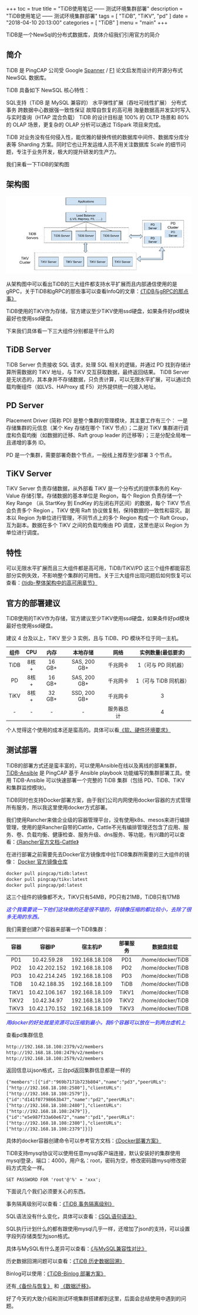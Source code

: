 +++
toc = true
title = "TiDB使用笔记 —— 测试环境集群部署"
description = "TiDB使用笔记 —— 测试环境集群部署"
tags = [
	"TiDB",
	"TiKV",
	"pd"
]
date = "2018-04-10 20:13:00"
categories = [
    "TiDB"
]
menu = "main"
+++

TiDB是一个NewSql的分布式数据库，具体介绍我们引用官方的简介

## 简介

TiDB 是 PingCAP 公司受 Google [Spanner](http://research.google.com/archive/spanner.html) / [F1](http://research.google.com/pubs/pub41344.html) 论文启发而设计的开源分布式 NewSQL 数据库。

TiDB 具备如下 NewSQL 核心特性：

SQL支持（TiDB 是 MySQL 兼容的）
水平弹性扩展（吞吐可线性扩展）
分布式事务
跨数据中心数据强一致性保证
故障自恢复的高可用
海量数据高并发实时写入与实时查询（HTAP 混合负载）
TiDB 的设计目标是 100% 的 OLTP 场景和 80% 的 OLAP 场景，更复杂的 OLAP 分析可以通过 TiSpark 项目来完成。

TiDB 对业务没有任何侵入性，能优雅的替换传统的数据库中间件、数据库分库分表等 Sharding 方案。同时它也让开发运维人员不用关注数据库 Scale 的细节问题，专注于业务开发，极大的提升研发的生产力。

我们来看一下TiDB的架构图

## 架构图

![](/img/tidb/1.png)

从架构图中可以看出TiDB的三大组件都支持水平扩展而且内部通信使用的是gRPC，关于TiDB和gRPC的那些事可以查看InfoQ的文章：[《TiDB与gRPC的那点事》](http://www.infoq.com/cn/articles/tidb-and-grpc)

TiDB使用的TiKV作为存储，官方建议至少TiKV使用ssd硬盘，如果条件好pd模块最好也使用ssd硬盘。

下来我们具体看一下三大组件分别都是干什么的

## TiDB Server

TiDB Server 负责接收 SQL 请求，处理 SQL 相关的逻辑，并通过 PD 找到存储计算所需数据的 TiKV 地址，与 TiKV 交互获取数据，最终返回结果。 TiDB Server 是无状态的，其本身并不存储数据，只负责计算，可以无限水平扩展，可以通过负载均衡组件（如LVS、HAProxy 或 F5）对外提供统一的接入地址。

## PD Server

Placement Driver (简称 PD) 是整个集群的管理模块，其主要工作有三个： 一是存储集群的元信息（某个 Key 存储在哪个 TiKV 节点）；二是对 TiKV 集群进行调度和负载均衡（如数据的迁移、Raft group leader 的迁移等）；三是分配全局唯一且递增的事务 ID。

PD 是一个集群，需要部署奇数个节点，一般线上推荐至少部署 3 个节点。

## TiKV Server

TiKV Server 负责存储数据，从外部看 TiKV 是一个分布式的提供事务的 Key-Value 存储引擎。存储数据的基本单位是 Region，每个 Region 负责存储一个 Key Range （从 StartKey 到 EndKey 的左闭右开区间）的数据，每个 TiKV 节点会负责多个 Region 。TiKV 使用 Raft 协议做复制，保持数据的一致性和容灾。副本以 Region 为单位进行管理，不同节点上的多个 Region 构成一个 Raft Group，互为副本。数据在多个 TiKV 之间的负载均衡由 PD 调度，这里也是以 Region 为单位进行调度。

## 特性

可以无限水平扩展而且三大组件都是高可用，TiDB/TiKV/PD 这三个组件都能容忍部分实例失效，不影响整个集群的可用性。关于三大组件出现问题后如何恢复可以查看：[《tidb-整体架构中的高可用章节》](https://pingcap.com/docs-cn/overview/#tidb-%E6%95%B4%E4%BD%93%E6%9E%B6%E6%9E%84)

## 官方的部署建议

TiDB使用的TiKV作为存储，官方建议至少TiKV使用ssd硬盘，如果条件好pd模块最好也使用ssd硬盘。

建议 4 台及以上，TiKV 至少 3 实例，且与 TiDB、PD 模块不位于同一主机。

|组件	|CPU	|内存	|本地存储	|网络	|实例数量(最低要求)|
|:----:|:----:|:----:|:----:|:----:|:----:|
|TiDB	|8核+	|16 GB+	|SAS, 200 GB+	|千兆网卡	|1（可与 PD 同机器）|
|PD	|8核+	|16 GB+	|SAS, 200 GB+	|千兆网卡	|1（可与 TiDB 同机器）|
|TiKV	|8核+	|32 GB+	|SSD, 200 GB+	|千兆网卡	|3|
|-|-|-|-|服务器总计|	4|

个人觉得这个使用的成本还是蛮高的。具体可以看[《软、硬件环境要求》](https://pingcap.com/docs-cn/op-guide/recommendation/)

## 测试部署

TiDB的部署方式还是蛮丰富的，可以使用Ansible在线以及离线的部署集群，[TiDB-Ansible](https://github.com/pingcap/tidb-ansible) 是 PingCAP 基于 Ansible playbook 功能编写的集群部署工具。使用 TiDB-Ansible 可以快速部署一个完整的 TiDB 集群（包括 PD、TiDB、TiKV 和集群监控模块)。

TiDB同时也支持Docker部署方案，由于我们公司内网使用docker容器的方式管理所有服务，所以我这里使用docker方式部署。

我们使用Rancher来做企业级的容器管理平台，没有使用k8s、mesos来进行编排管理，使用的是Rancher自带的Cattle，Cattle不光有编排管理还包含了应用、服务、卷、负载均衡、健康检查、服务升级、dns服务、等功能，有兴趣的可以查看：[《Rancher官方文档-Cattle》](https://rancher.com/docs/rancher/v1.6/zh/cattle/stacks/)

在进行部署之前需要先去Docker官方镜像库中拉TiDB集群所需要的三大组件的镜像： [Docker 官方镜像仓库](https://hub.docker.com/u/pingcap/)

```
docker pull pingcap/tidb:latest
docker pull pingcap/tikv:latest
docker pull pingcap/pd:latest
```

这三个组件的镜像都不大，TiKV只有54MB，PD只有21MB，TiDB只有17MB

<span style="color:blue">*这个我需要说一下他们这块做的还是很不错的，将镜像压缩的都比较小，去除了很多无用的东西。*</span>

我们需要创建7个容器来部署一个TiDB集群：

|容器|容器IP|宿主机IP	|部署服务|数据盘挂载|
|:--:|:--:|:--:|:--:|:--:|
|PD1	|10.42.59.28  |192.168.18.108	|PD1    |/home/docker/TiDB|
|PD2	|10.42.202.152|192.168.18.108	|PD2    |/home/docker/TiDB|
|PD3	|10.42.214.245|192.168.18.108	|PD3	|/home/docker/TiDB|
|TiDB	|10.42.188.35 |192.168.18.109	|TiDB	|/home/docker/TiDB|
|TiKV1	|10.42.106.167|192.168.18.109	|TiKV1	|/home/docker/TiDB|
|TiKV2	|10.42.34.97  |192.168.18.109	|TiKV2	|/home/docker/TiDB|
|TiKV3	|10.42.170.152|192.168.18.109	|TiKV3	|/home/docker/TiDB|

<span style="color:blue">*用docker的好处就是资源可以压缩到最小，我6个容器可以放在一到两台虚机上*</span>

查看pd集群信息

```
http://192.168.18.108:2379/v2/members
http://192.168.18.108:2479/v2/members
http://192.168.18.108:2579/v2/members
```

返回信息以json格式，三台pd返回集群信息都是一样的

```
{"members":[{"id":"969b7171b723b804","name":"pd3","peerURLs":["http://192.168.18.108:2580"],"clientURLs":["http://192.168.18.108:2579"]},{"id":"d141f07798663b47","name":"pd2","peerURLs":["http://192.168.18.108:2480"],"clientURLs":["http://192.168.18.108:2479"]},{"id":"e5e987f33a60e672","name":"pd1","peerURLs":["http://192.168.18.108:2380"],"clientURLs":["http://192.168.18.108:2379"]}]}
```

具体的docker容器创建命令可以参考官方文档：[《Docker部署方案》](https://pingcap.com/docs-cn/op-guide/docker-deployment/)

TiDB支持mysql协议可以使用任意mysql客户端连接，默认安装好的集群使用mysql登录，端口：4000，用户名：root，密码为空，修改密码跟mysql修改密码方式完全一样。

```
SET PASSWORD FOR 'root'@'%' = 'xxx';
```

下面说几个我们必须要关心的东西。

事务隔离级别可以查看：[《TiDB 事务隔离级别》](https://pingcap.com/docs-cn/sql/transaction-isolation/)

SQL语法没有什么变化，具体可以查看：[《SQL语句语法》](https://pingcap.com/docs-cn/sql/ddl/)

SQL执行计划什么的都有跟使用mysql几乎一样，还增加了json的支持，可以设置字段列存储类型为json格式。

具体与MySQL有什么差异可以查看：[《与MySQL兼容性对比》](https://pingcap.com/docs-cn/sql/mysql-compatibility/)

历史数据回溯问题可以查看：[《TiDB 历史数据回溯》](https://pingcap.com/docs-cn/op-guide/history-read/)

Binlog可以使用：[《TiDB-Binlog 部署方案》](https://pingcap.com/docs-cn/tools/tidb-binlog-kafka/)

还有[《备份与恢复》](https://pingcap.com/docs-cn/op-guide/backup-restore/) 和 [《数据迁移》](https://pingcap.com/docs-cn/op-guide/migration-overview/)。


好了今天的大致介绍和测试环境集群搭建都到这里，后面会总结使用中遇到的问题。


